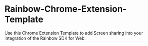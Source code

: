 # Rainbow-Chrome-Extension-Template
Use this Chrome Extension Template to add Screen sharing into your integration of the Rainbow SDK for Web.
